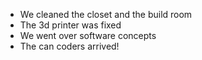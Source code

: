 <!--t December 26, 2019 t-->

- We cleaned the closet and the build room
- The 3d printer was fixed
- We went over software concepts
- The can coders arrived!
